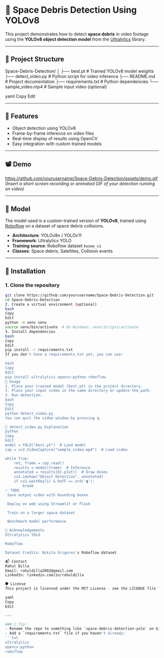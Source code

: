 # 🚀 Space Debris Detection Using YOLOv8

This project demonstrates how to detect **space debris** in video footage using the **YOLOv8 object detection model** from the [Ultralytics](https://github.com/ultralytics/ultralytics) library.

---

## 📂 Project Structure

Space-Debris-Detection/
│
├── best.pt # Trained YOLOv8 model weights
├── detect_video.py # Python script for video inference
├── README.md # Project documentation
├── requirements.txt # Python dependencies
└── sample_video.mp4 # Sample input video (optional)

yaml
Copy
Edit

---

## 📌 Features

- Object detection using YOLOv8
- Frame-by-frame inference on video files
- Real-time display of results using OpenCV
- Easy integration with custom trained models

---

## 📽️ Demo

https://github.com/yourusername/Space-Debris-Detection/assets/demo.gif  
*(Insert a short screen recording or animated GIF of your detection running on video)*

---

## 🧠 Model

The model used is a custom-trained version of **YOLOv8**, trained using [Roboflow](https://roboflow.com/) on a dataset of space debris collisions.

- **Architecture**: YOLOv8n / YOLOv11
- **Framework**: Ultralytics YOLO
- **Training source**: Roboflow dataset `kosmo_v1`
- **Classes**: Space debris, Satellites, Collision events

---

## 🔧 Installation

### 1. Clone the repository
```bash
git clone https://github.com/yourusername/Space-Debris-Detection.git
cd Space-Debris-Detection
2. Create a virtual environment (optional)
bash
Copy
Edit
python -m venv venv
source venv/bin/activate  # On Windows: venv\Scripts\activate
3. Install dependencies
bash
Copy
Edit
pip install -r requirements.txt
If you don't have a requirements.txt yet, you can use:

bash
Copy
Edit
pip install ultralytics opencv-python roboflow
🚀 Usage
1. Place your trained model (best.pt) in the project directory.
2. Place your input video in the same directory or update the path.
3. Run detection:
bash
Copy
Edit
python detect_video.py
You can quit the video window by pressing q.

📄 detect_video.py Explanation
python
Copy
Edit
model = YOLO("best.pt")  # Load model
cap = cv2.VideoCapture("sample_video.mp4")  # Load video

while True:
    ret, frame = cap.read()
    results = model(frame)  # Inference
    annotated = results[0].plot()  # Draw boxes
    cv2.imshow("Object Detection", annotated)
    if cv2.waitKey(1) & 0xFF == ord('q'):
        break
✅ TODO
 Save output video with bounding boxes

 Deploy on web using Streamlit or Flask

 Train on a larger space dataset

 Benchmark model performance

🤝 Acknowledgements
Ultralytics YOLO

Roboflow

Dataset Credits: Nikita Grigorev's Roboflow dataset

📬 Contact
Rahul Dilla
Email: rahuldilla2002@gmail.com
LinkedIn: linkedin.com/in/rahuldilla

🛡️ License
This project is licensed under the MIT License - see the LICENSE file for details.

yaml
Copy
Edit

---

### 📌 Tip:
- Rename the repo to something like `space-debris-detection-yolo` on GitHub.
- Add a `requirements.txt` file if you haven't already:
```txt
ultralytics
opencv-python
roboflow
